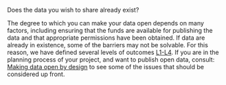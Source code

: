 Does the data you wish to share already exist?

The degree to which you can make your data open depends on many factors, including ensuring that the funds are available for publishing the data and that appropriate permissions have been obtained.  If data are already in existence, some of the barriers may not be solvable.  For this reason, we have defined several levels of outcomes [L1-L4](https://docs.google.com/document/d/100Yv2hd9yfrlOscrMiGLqwqW_VWLruxRGoMr68YstNg/edit).  If you are in the planning process of your project, and want to publish open data, consult:  [Making data open by design](https://docs.google.com/document/d/1I3vwpu_ppvBkL1gDSthLG0NYCZA_EUlVbFKdsR4xCg4/edit) to see some of the issues that should be considered up front.
